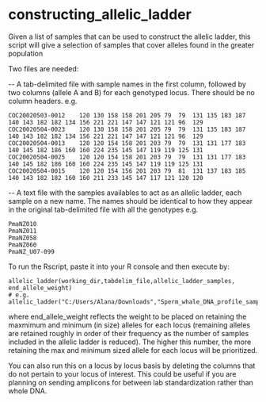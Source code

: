 # constructing_allelic_ladder
Given a list of samples that can be used to construct the allelic ladder, this script will give a selection of samples that cover alleles found in the greater population 

Two files are needed:

-- A tab-delimited file with sample names in the first column, followed by two columns (allele A and B) for each genotyped locus. There should be no column headers.
e.g.
```
COC20020503-0012	120	130	158	158	201	205	79	79	131	135	183	187	140	143	182	182	134	156	221	221	147	147	121	121	96	129
COC20020504-0023	120	130	158	158	201	205	79	79	131	135	183	187	140	143	182	182	134	156	221	221	147	147	121	121	96	129
COC20020504-0013	120	120	154	158	201	203	79	79	131	131	177	183	140	145	182	186	160	160	224	235	145	147	119	119	125	131
COC20020504-0025	120	120	154	158	201	203	79	79	131	131	177	183	140	145	182	186	160	160	224	235	145	147	119	119	125	131
COC20020504-0015	120	120	154	156	201	203	79	81	131	137	183	185	140	143	182	182	160	160	211	233	145	147	117	121	120	120
```
-- A text file with the samples availables to act as an allelic ladder, each sample on a new name. The names should be identical to how they appear in the original tab-delimited file with all the genotypes e.g.
```
PmaNZ010
PmaNZ011
PmaNZ058
PmaNZ060
PmaNZ_U07-099
```
To run the Rscript, paste it into your R console and then execute by:
```
allelic_ladder(working_dir,tabdelim_file,allelic_ladder_samples, end_allele_weight)
# e.g. allelic_ladder("C:/Users/Alana/Downloads","Sperm_whale_DNA_profile_sample_name_loci.txt","NZsamplenames.txt")
```
where end_allele_weight reflects the weight to be placed on retaining the maxmimum and minimum (in size) alleles for each locus (remaining alleles are retained roughly in order of their frequency as the number of samples included in the allelic ladder is reduced). The higher this number, the more retaining the max and minimum sized allele for each locus will be prioritized.

You can also run this on a locus by locus basis by deleting the columns that do not pertain to your locus of interest. This could be useful if you are planning on sending amplicons for between lab standardization rather than whole DNA.
